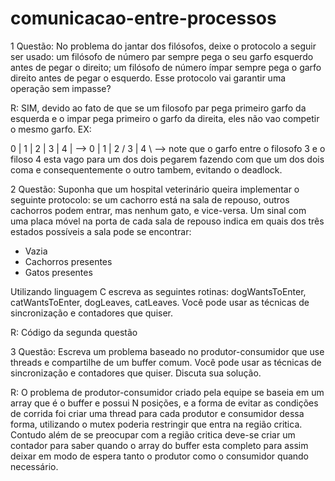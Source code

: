 # comunicacao-entre-processos

1 Questão: 
No problema do jantar dos filósofos, deixe o protocolo a seguir ser usado: um filósofo de número par sempre pega o seu garfo esquerdo antes de pegar o direito; um filósofo de número ímpar sempre pega o garfo direito antes de pegar o esquerdo. Esse protocolo vai garantir uma operação sem impasse?

R: SIM, devido ao fato de que se um filosofo par pega primeiro garfo da esquerda e o impar pega primeiro o garfo da direita, eles não vao competir o mesmo garfo.
EX:

0 | 1 | 2 | 3 | 4 | --> 0 | 1 | 2 / 3 | 4 \ --> note que o garfo entre o filosofo 3 e o filoso 4 esta vago para um dos dois pegarem fazendo com que um dos dois coma e consequentemente o outro tambem, evitando o deadlock.

2 Questão: 
Suponha que um hospital veterinário queira implementar o seguinte protocolo: se um cachorro está na sala de repouso, outros cachorros podem entrar, mas nenhum gato, e vice-versa. Um sinal com uma placa móvel na porta de cada sala de repouso indica em quais dos três estados possíveis a sala pode se encontrar:

- Vazia
- Cachorros presentes
- Gatos presentes

Utilizando linguagem C escreva as seguintes rotinas: dogWantsToEnter, catWantsToEnter, dogLeaves, catLeaves. Você pode usar as técnicas de sincronização e contadores que quiser.

R: Código da segunda questão

3 Questão:
Escreva um problema baseado no produtor-consumidor que use threads e compartilhe de um buffer comum. Você pode usar as técnicas de sincronização e contadores que quiser. Discuta sua solução.

R: O problema de produtor-consumidor criado pela equipe se baseia em um array que é o buffer e possui N posições, e a forma de evitar as condições de corrida foi criar uma thread para cada produtor e consumidor dessa forma, utilizando o mutex poderia restringir que entra na região critica. Contudo além de se preocupar com a região critica deve-se criar um contador para saber quando o array do buffer esta completo para assim deixar em modo de espera tanto o produtor como o consumidor quando necessário.
